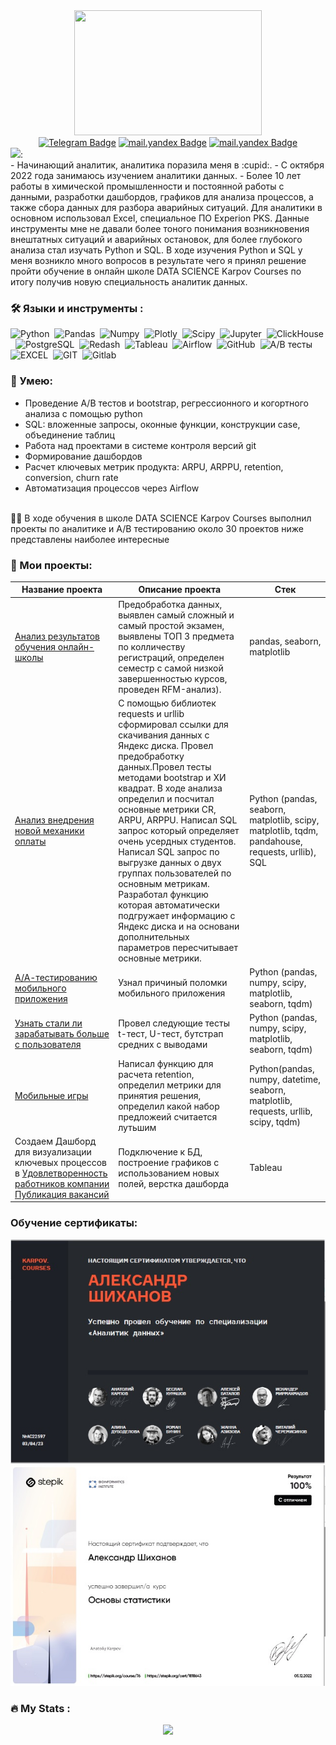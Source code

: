 <div id="header" align="center">
  <img src="https://media.giphy.com/media/jdPMeyv9rn0hZHh8n9/giphy.gif" width="300" height="200"/>
</div>

<div id="badges" align="center">
  <a href="https://t.me/Shikhanov63"><img src="https://img.shields.io/badge/Telegram-blue?logo=telegram&logoColor=white" alt="Telegram Badge"/></a>
  <a href="mailto:ShikhanovAS@yandex.ru"><img src="https://img.shields.io/badge/-Yandex-red?logo=Yandex&logoColor=white" alt="mail.yandex Badge"/></a> 
  <a href="https://wa.me/9084028885"><img src="https://img.shields.io/badge/-WHATSAPP-28D146?logo=whatsapp&logoColor=white" alt="mail.yandex Badge"/></a> 
</div>
<div id="header" align="left">
  <img src="https://media.giphy.com/media/v1.Y2lkPTc5MGI3NjExZDZjODkzNDFhYzlmNjBlMTQ2MjU4MjZiMjgxN2VjYjQwOTU3Mzg0MCZjdD1z/06URZ07ghkLOiziKPr/giphy.gif" width="150"/>:
</div>
- Начинающий аналитик, аналитика поразила меня в 	:cupid:.
- С октября 2022 года занимаюсь изучением аналитики данных.  
- Более 10 лет работы в химической промышленности и постоянной работы с данными, разработки дашбордов, графиков для анализа процессов, а также сбора данных для разбора аварийных ситуаций. Для аналитики в основном использовал Excel, специальное ПО Experion PKS. Данные инструменты мне не давали более тоного понимания возникновения внештатных ситуаций и аварийных остановок, для более глубокого анализа стал изучать Python и SQL. В ходе изучения Python и SQL у меня возникло много вопросов в результате чего я принял решение пройти обучение в онлайн школе DATA SCIENCE Karpov Courses по итогу получив новую специальность аналитик данных.

### :hammer_and_wrench: Языки и инструменты :
<div>
  <img src="https://img.shields.io/badge/python-FFF?&logo=python" title="Python" alt="Python" height="40"/>&nbsp;
  <img src="https://img.shields.io/badge/pandas-FFF?&logo=pandas&logoColor=blue" title="Pandas" alt="Pandas" height="40"/>&nbsp;
  <img src="https://img.shields.io/badge/numpy-FFF?&logo=numpy&logoColor=blue" title="Numpy" alt="Numpy" height="40"/>&nbsp;
  <img src="https://img.shields.io/badge/plotly-FFF?&logo=plotly&logoColor=blue" title="Plotly" alt="Plotly" height="40"/>&nbsp;
  <img src="https://img.shields.io/badge/Scipy-FFF?&logo=Scipy&logoColor=black" title="Scipy" alt="Scipy" height="40"/>&nbsp;
  <img src="https://img.shields.io/badge/Jupyter_notebook-FFF?&logo=Jupyter" title="Jupyter" alt="Jupyter" height="40"/>&nbsp;
  <img src="https://img.shields.io/badge/Clickhouse-FFF?&logo=Clickhouse" title="ClickHouse" alt="ClickHouse" height="40"/>&nbsp;   
  <img src="https://img.shields.io/badge/PostgreSQL-FFF?&logo=PostgreSQL" title="PostgreSQL" alt="PostgreSQL" height="40"/>&nbsp;
  <img src="https://img.shields.io/badge/redash-FFF?&logo=redash&logoColor=black" title="Redash" alt="Redash" height="40"/>&nbsp;
  <img src="https://img.shields.io/badge/Tableau-FFF?&logo=Tableau&s&logoColor=yellow" title="Tableau" alt="Tableau" height="40"/>&nbsp;
  <img src="https://img.shields.io/badge/Airflow-FFF?&logo=Airflow&s&logoColor=yellow" title="Airflow" alt="Airflow" height="40"/>&nbsp;
  <img src="https://img.shields.io/badge/github-FFF?&logo=github&logoColor=black" title="GitHub" alt="GitHub" height="40"/>&nbsp;
  <img src="https://img.shields.io/badge/A/B тесты-FFF?&logo=A/B тесты&logoColor=black" title="A/B тесты" alt="A/B тесты" height="40"/>&nbsp;    
  <img src="https://img.shields.io/badge/-EXCEL-FFFF?&logo=EXCEL" title="EXCEL" alt="EXCEL" height="40"/>&nbsp; 
  <img src="https://img.shields.io/badge/-GIT-FFF?&logo=GIT" title="GIT" alt="GIT" height="40"/>&nbsp; 
  <img src="https://img.shields.io/badge/-Gitlab-FFF?&logo=Gitlab" title="Gitlab" alt="Gitlab" height="40"/>&nbsp; 
</div>

### :metal: Умею:

<ul>
<li>Проведение А/В тестов и bootstrap, регрессионного и когортного анализа с помощью python
<li>SQL: вложенные запросы, оконные функции, конструкции case, объединение таблиц
<li>Работа над проектами в системе контроля версий git
<li>Формирование дашбордов
<li>Расчет ключевых метрик продукта: ARPU, ARPPU, retention, conversion, churn rate
<li>Автоматизация процессов через Airflow
</ul>

<br> :man_student: В ходе обучения в школе DATA SCIENCE Karpov Courses выполнил проекты по аналитике и А/В тестированию около 30 проектов ниже представлены наиболее интересные

### :book: Мои проекты:
|Название проекта| Описание проекта| Стек|
|----------------|-----------------|-----|
|[Анализ результатов обучения онлайн-школы](https://github.com/Aleksandr-Shikhanov/Learning-Project1)|Предобработка данных, выявлен самый сложный и самый простой экзамен, выявлены ТОП 3 предмета по колличеству регистраций, определен семестр с самой низкой завершенностью курсов, проведен RFM-анализ).|pandas, seaborn, matplotlib|
|[Анализ внедрения новой механики оплаты](https://github.com/vickiticy/for_project_2)|С помощью библиотек requests и urllib сформировал ссылки для скачивания данных с Яндекс диска. Провел предобработку данных.Провел тесты методами bootstrap и ХИ квадрат. В ходе анализа определил и посчитал основные метрики CR, ARPU, ARPPU. Написал SQL запрос который определяет очень усердных студентов. Написал SQL запрос по выгрузке данных о двух группах пользователей по основным метрикам. Разработал функцию которая автоматически подгружает информацию с Яндекс диска и на основани дополнительных параметров пересчитывает основные метрики.  |Python (pandas, seaborn, matplotlib, scipy, matplotlib, tqdm, pandahouse, requests, urllib), SQL|
|[А/А-тестированию мобильного приложения](https://github.com/Aleksandr-Shikhanov/A-B-Test)|Узнал причиный поломки мобильного приложения|Python (pandas, numpy, scipy, matplotlib, seaborn, tqdm)|
|[Узнать стали ли зарабатывать больше с пользователя](https://github.com/Aleksandr-Shikhanov/A-B-Test)|Провел следующие тесты t-тест, U-тест, бутстрап средних с выводами|Python (pandas, numpy, scipy, matplotlib, seaborn, tqdm)|
|[Мобильные игры](https://github.com/Aleksandr-Shikhanov/mobile_games)|Написал функцию для расчета retention, определил метрики для принятия решения, определил какой набор предложеий считается лутьшим|Python(pandas, numpy, datetime, seaborn, matplotlib, requests, urllib, scipy, tqdm)|
|Создаем Дашборд для визуализации ключевых процессов в [Удовлетворенность работников компании](https://public.tableau.com/app/profile/alexandr3799/viz/ShikhanovA_S_DashboardPractice/DBpractice1part1ShikhanovA_S_) [Публикация вакансий](https://public.tableau.com/app/profile/alexandr3799/viz/Satisfactionlevel/DB_satisfaction#1)|Подключение к БД, построение графиков с использованием новых полей, верстка дашборда |Tableau|

### Обучение сертификаты:
  
![Screenshot_43](https://github.com/Aleksandr-Shikhanov/Aleksandr-Shikhanov/blob/main/Shikhanov_Karpov_kurs.jpg)
![Screenshot_44](https://github.com/Aleksandr-Shikhanov/Aleksandr-Shikhanov/blob/main/Shikhanov_Stepik.jpg)

### :fire: My Stats :
<div id="header" align="center">
  
 ![](http://github-profile-summary-cards.vercel.app/api/cards/stats?username=Aleksandr-Shikhanov&theme=default)   


</div>         
